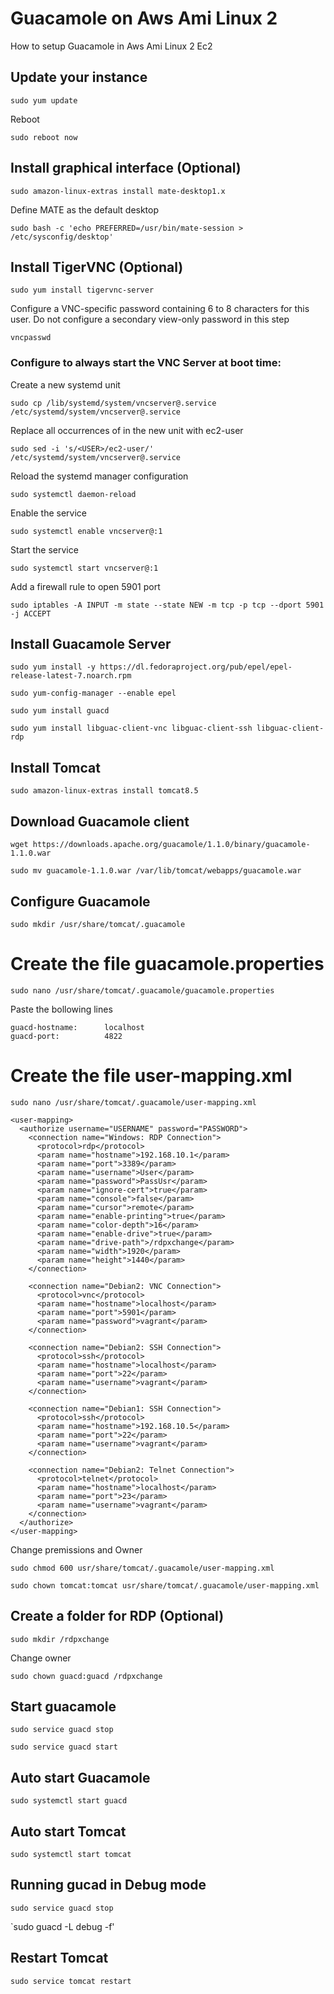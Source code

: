 # Guacamole on Aws Ami Linux 2
How to setup Guacamole in Aws Ami Linux 2 Ec2

## Update your instance

`sudo yum update`

Reboot

`sudo reboot now`

## Install graphical interface (Optional)
`sudo amazon-linux-extras install mate-desktop1.x`

Define MATE as the default desktop

`sudo bash -c 'echo PREFERRED=/usr/bin/mate-session > /etc/sysconfig/desktop'`

## Install TigerVNC (Optional)
`sudo yum install tigervnc-server`

Configure a VNC-specific password containing 6 to 8 characters for this user. Do not configure a secondary view-only password in this step

`vncpasswd`

### Configure to always start the VNC Server at boot time:

Create a new systemd unit

`sudo cp /lib/systemd/system/vncserver@.service /etc/systemd/system/vncserver@.service`

Replace all occurrences of <USER> in the new unit with ec2-user

`sudo sed -i 's/<USER>/ec2-user/' /etc/systemd/system/vncserver@.service`

Reload the systemd manager configuration

`sudo systemctl daemon-reload`

Enable the service

`sudo systemctl enable vncserver@:1`

Start the service

`sudo systemctl start vncserver@:1`

Add a firewall rule to open 5901 port

`sudo iptables -A INPUT -m state --state NEW -m tcp -p tcp --dport 5901 -j ACCEPT`
## Install Guacamole Server

`sudo yum install -y https://dl.fedoraproject.org/pub/epel/epel-release-latest-7.noarch.rpm`

`sudo yum-config-manager --enable epel`

`sudo yum install guacd`

`sudo yum install libguac-client-vnc libguac-client-ssh libguac-client-rdp`

## Install Tomcat

`sudo amazon-linux-extras install tomcat8.5`

## Download Guacamole client

`wget https://downloads.apache.org/guacamole/1.1.0/binary/guacamole-1.1.0.war`

`sudo mv guacamole-1.1.0.war /var/lib/tomcat/webapps/guacamole.war`

## Configure Guacamole

`sudo mkdir /usr/share/tomcat/.guacamole`

# Create the file guacamole.properties

`sudo nano /usr/share/tomcat/.guacamole/guacamole.properties`

Paste the bollowing lines

```# Hostname and port of guacamole proxy
guacd-hostname:      localhost
guacd-port:          4822
```

# Create the file user-mapping.xml

`sudo nano /usr/share/tomcat/.guacamole/user-mapping.xml`

```
<user-mapping>
  <authorize username="USERNAME" password="PASSWORD">
    <connection name="Windows: RDP Connection">
      <protocol>rdp</protocol>
      <param name="hostname">192.168.10.1</param>
      <param name="port">3389</param>
      <param name="username">User</param>
      <param name="password">PassUsr</param>
      <param name="ignore-cert">true</param>
      <param name="console">false</param>
      <param name="cursor">remote</param>
      <param name="enable-printing">true</param>
      <param name="color-depth">16</param>
      <param name="enable-drive">true</param>
      <param name="drive-path">/rdpxchange</param>
      <param name="width">1920</param>
      <param name="height">1440</param>
    </connection>
 
    <connection name="Debian2: VNC Connection">
      <protocol>vnc</protocol>
      <param name="hostname">localhost</param>
      <param name="port">5901</param>
      <param name="password">vagrant</param>
    </connection>
 
    <connection name="Debian2: SSH Connection">
      <protocol>ssh</protocol>
      <param name="hostname">localhost</param>
      <param name="port">22</param>
      <param name="username">vagrant</param>
    </connection>
 
    <connection name="Debian1: SSH Connection">
      <protocol>ssh</protocol>
      <param name="hostname">192.168.10.5</param>
      <param name="port">22</param>
      <param name="username">vagrant</param>
    </connection>
 
    <connection name="Debian2: Telnet Connection">
      <protocol>telnet</protocol>
      <param name="hostname">localhost</param>
      <param name="port">23</param>
      <param name="username">vagrant</param>
    </connection>
  </authorize>
</user-mapping>
```
Change premissions and Owner

`sudo chmod 600 usr/share/tomcat/.guacamole/user-mapping.xml`

`sudo chown tomcat:tomcat usr/share/tomcat/.guacamole/user-mapping.xml`

## Create a folder for RDP (Optional)

`sudo mkdir /rdpxchange`

Change owner

`sudo chown guacd:guacd /rdpxchange`

## Start guacamole

 `sudo service guacd stop`
 
 `sudo service guacd start`
 
 ## Auto start Guacamole
 
 `sudo systemctl start guacd`
 
 ## Auto start Tomcat

`sudo systemctl start tomcat`
 
 ## Running gucad in Debug mode
 
 `sudo service guacd stop`
 
 `sudo guacd -L debug -f'
 
 ## Restart Tomcat
 
 `sudo service tomcat restart`
